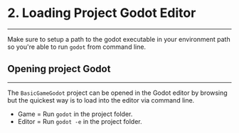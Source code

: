 # 2. Loading Project Godot Editor
---

Make sure to setup a path to the godot executable in your environment path so you're able to run `godot` from command line.

## Opening project Godot
---

The `BasicGameGodot` project can be opened in the Godot editor by browsing but the quickest way is to load into the editor via command line.

- Game   = Run `godot` in the project folder.
- Editor = Run `godot -e` in the project folder.

